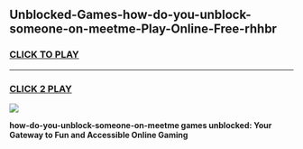 
## Unblocked-Games-how-do-you-unblock-someone-on-meetme-Play-Online-Free-rhhbr
<h3>
<a href="https://premium76.site?title=how-do-you-unblock-someone-on-meetme&ref=26A">CLICK TO PLAY</a></h3>
<hr>

<h3>
<a href="https://premium76.site?title=how-do-you-unblock-someone-on-meetme&ref=26A">CLICK 2 PLAY</a>
  
</h3>

<a href="https://premium76.site?title=how-do-you-unblock-someone-on-meetme&ref=26A"><img src="https://clearcache.store/games.png"></a>


**how-do-you-unblock-someone-on-meetme games unblocked: Your Gateway to Fun and Accessible Online Gaming**
